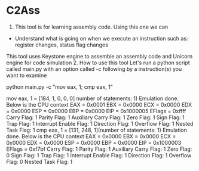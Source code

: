 # C2Ass

1. This tool is for learning assembly code. Using this one we can
- Understand what is going on when we execute an instruction such as: register changes, status flag changes

This tool uses Keystone engine to assemble an assembly code and Unicorn engine for code simulation
2. How to use this tool
Let's run a python script called main.py with an option called -c following by a instruction(s) you want to examine 

python main.py -c "mov eax, 1; cmp eax, 1"

mov eax, 1 = [184, 1, 0, 0, 0] number of statements: 1)
Emulation done. Below is the CPU context
EAX = 0x0001
 EBX = 0x0000
 ECX = 0x0000
 EDX = 0x0000
 ESP = 0x0000
 EBP = 0x0000
 EIP = 0x1000005
 EFlags = 0xffff
 Carry Flag: 1
 Parity Flag: 1
 Auxiliary Carry Flag: 1
 Zero Flag: 1
 Sign Flag: 1
 Trap Flag: 1
 Interrupt Enable Flag: 1
 Direction Flag: 1
 Overflow Flag: 1
 Nested Task Flag: 1
 cmp eax, 1 = [131, 248, 1](number of statements: 1)
 Emulation done. Below is the CPU context
 EAX = 0x0000
 EBX = 0x0000
 ECX = 0x0000
 EDX = 0x0000
 ESP = 0x0000
 EBP = 0x0000
 EIP = 0x1000003
 EFlags = 0xf7bf
 Carry Flag: 1
 Parity Flag: 1
 Auxiliary Carry Flag: 1
 Zero Flag: 0
 Sign Flag: 1
 Trap Flag: 1
 Interrupt Enable Flag: 1
 Direction Flag: 1
 Overflow Flag: 0
 Nested Task Flag: 1
